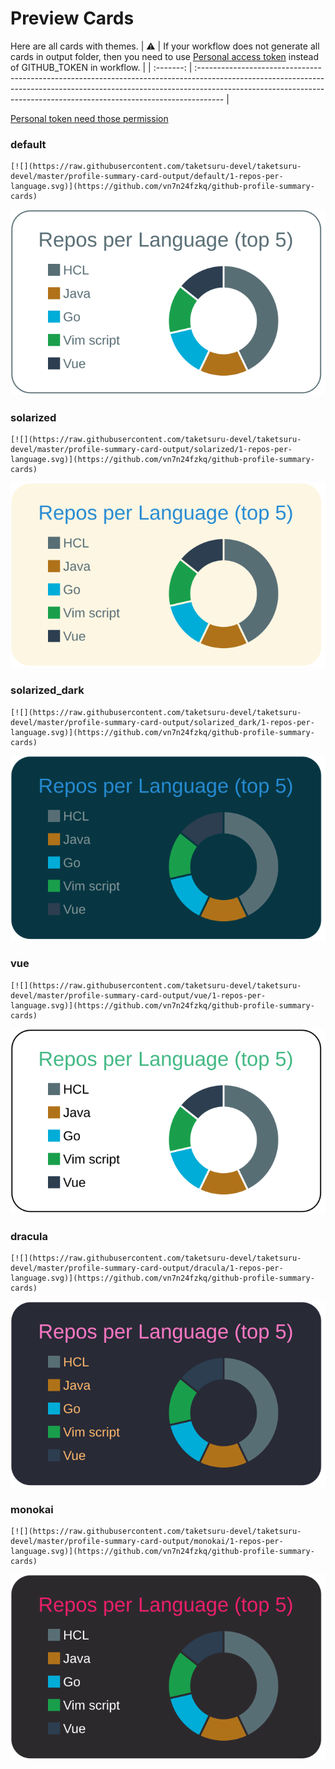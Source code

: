 
# Preview Cards

Here are all cards with themes.
| :warning: | If your workflow does not generate all cards in output folder, then you need to use [Personal access token](https://docs.github.com/en/actions/configuring-and-managing-workflows/creating-and-storing-encrypted-secrets) instead of GITHUB_TOKEN in workflow. |
| :-------: | :------------------------------------------------------------------------------------------------------------------------------------------------------------------------------------------------------------------------------------------------ |

[Personal token need those permission](https://github.com/vn7n24fzkq/github-profile-summary-cards/wiki/Personal-access-token-permissions)


### default


```
[![](https://raw.githubusercontent.com/taketsuru-devel/taketsuru-devel/master/profile-summary-card-output/default/1-repos-per-language.svg)](https://github.com/vn7n24fzkq/github-profile-summary-cards)
```
![](https://raw.githubusercontent.com/taketsuru-devel/taketsuru-devel/master/profile-summary-card-output/default/1-repos-per-language.svg)


### solarized


```
[![](https://raw.githubusercontent.com/taketsuru-devel/taketsuru-devel/master/profile-summary-card-output/solarized/1-repos-per-language.svg)](https://github.com/vn7n24fzkq/github-profile-summary-cards)
```
![](https://raw.githubusercontent.com/taketsuru-devel/taketsuru-devel/master/profile-summary-card-output/solarized/1-repos-per-language.svg)


### solarized_dark


```
[![](https://raw.githubusercontent.com/taketsuru-devel/taketsuru-devel/master/profile-summary-card-output/solarized_dark/1-repos-per-language.svg)](https://github.com/vn7n24fzkq/github-profile-summary-cards)
```
![](https://raw.githubusercontent.com/taketsuru-devel/taketsuru-devel/master/profile-summary-card-output/solarized_dark/1-repos-per-language.svg)


### vue


```
[![](https://raw.githubusercontent.com/taketsuru-devel/taketsuru-devel/master/profile-summary-card-output/vue/1-repos-per-language.svg)](https://github.com/vn7n24fzkq/github-profile-summary-cards)
```
![](https://raw.githubusercontent.com/taketsuru-devel/taketsuru-devel/master/profile-summary-card-output/vue/1-repos-per-language.svg)


### dracula


```
[![](https://raw.githubusercontent.com/taketsuru-devel/taketsuru-devel/master/profile-summary-card-output/dracula/1-repos-per-language.svg)](https://github.com/vn7n24fzkq/github-profile-summary-cards)
```
![](https://raw.githubusercontent.com/taketsuru-devel/taketsuru-devel/master/profile-summary-card-output/dracula/1-repos-per-language.svg)


### monokai


```
[![](https://raw.githubusercontent.com/taketsuru-devel/taketsuru-devel/master/profile-summary-card-output/monokai/1-repos-per-language.svg)](https://github.com/vn7n24fzkq/github-profile-summary-cards)
```
![](https://raw.githubusercontent.com/taketsuru-devel/taketsuru-devel/master/profile-summary-card-output/monokai/1-repos-per-language.svg)

